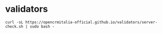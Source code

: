 # validators

```
curl -sL https://opencrmitalia-official.github.io/validators/server-check.sh | sudo bash -
```
